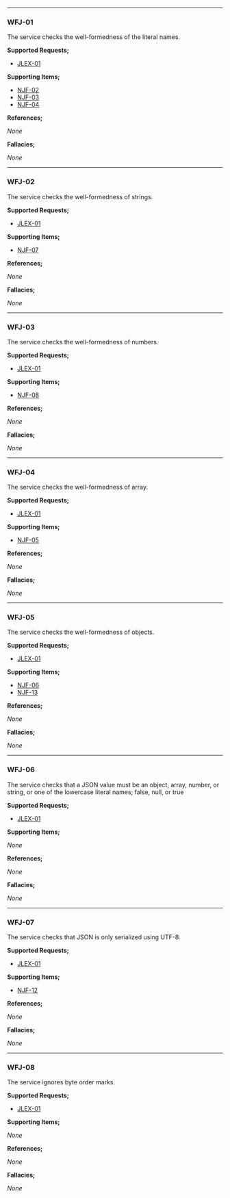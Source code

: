 

---

### WFJ-01 

The service checks the well-formedness of the literal names.


**Supported Requests;**

- [JLEX-01](JLEX.md#jlex-01)

**Supporting Items;**

- [NJF-02](NJF.md#njf-02)
- [NJF-03](NJF.md#njf-03)
- [NJF-04](NJF.md#njf-04)



**References;**

_None_



**Fallacies;**

_None_


---

### WFJ-02 

The service checks the well-formedness of strings.


**Supported Requests;**

- [JLEX-01](JLEX.md#jlex-01)

**Supporting Items;**

- [NJF-07](NJF.md#njf-07)



**References;**

_None_



**Fallacies;**

_None_


---

### WFJ-03 

The service checks the well-formedness of numbers.


**Supported Requests;**

- [JLEX-01](JLEX.md#jlex-01)

**Supporting Items;**

- [NJF-08](NJF.md#njf-08)



**References;**

_None_



**Fallacies;**

_None_


---

### WFJ-04 

The service checks the well-formedness of array.


**Supported Requests;**

- [JLEX-01](JLEX.md#jlex-01)

**Supporting Items;**

- [NJF-05](NJF.md#njf-05)



**References;**

_None_



**Fallacies;**

_None_


---

### WFJ-05 

The service checks the well-formedness of objects.


**Supported Requests;**

- [JLEX-01](JLEX.md#jlex-01)

**Supporting Items;**

- [NJF-06](NJF.md#njf-06)
- [NJF-13](NJF.md#njf-13)



**References;**

_None_



**Fallacies;**

_None_


---

### WFJ-06 

The service checks that a JSON value must be an object, array, number, or string, or one of the lowercase literal names; false, null, or true


**Supported Requests;**

- [JLEX-01](JLEX.md#jlex-01)

**Supporting Items;**

_None_



**References;**

_None_



**Fallacies;**

_None_


---

### WFJ-07 

The service checks that JSON is only serialized using UTF-8.


**Supported Requests;**

- [JLEX-01](JLEX.md#jlex-01)

**Supporting Items;**

- [NJF-12](NJF.md#njf-12)



**References;**

_None_



**Fallacies;**

_None_


---

### WFJ-08 

The service ignores byte order marks.


**Supported Requests;**

- [JLEX-01](JLEX.md#jlex-01)

**Supporting Items;**

_None_



**References;**

_None_



**Fallacies;**

_None_
